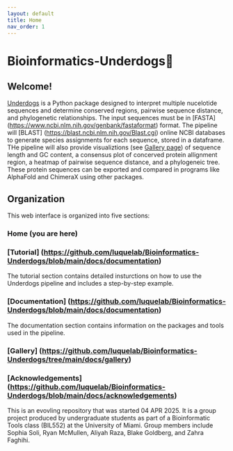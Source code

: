 ```yaml
---
layout: default
title: Home
nav_order: 1
---
```


# Bioinformatics-Underdogs🐶

## Welcome! 

[Underdogs](https://github.com/luquelab/Bioinformatics-Underdogs) is a Python package designed to interpret multiple nucelotide sequences and determine conserved regions, pairwise sequence distance, and phylogenetic relationships. The input sequences must be in [FASTA] (https://www.ncbi.nlm.nih.gov/genbank/fastaformat) format. The pipeline will [BLAST] (https://blast.ncbi.nlm.nih.gov/Blast.cgi) online NCBI databases to generate species assignments for each sequence, stored in a dataframe. THe pipeline will also provide visualiztions (see [Gallery page](https://github.com/luquelab/Bioinformatics-Underdogs/docs/gallery/index.md)) of sequence length and GC content, a consensus plot of concerved protein allignment region, a heatmap of pairwise sequence distance, and a phylogeneic tree. These protein sequences can be exported and compared in programs like AlphaFold and ChimeraX using other packages.  

## Organization

This web interface is organized into five sections: 
### Home (you are here)
### [Tutorial] (https://github.com/luquelab/Bioinformatics-Underdogs/blob/main/docs/documentation)
The tutorial section contains detailed insturctions on how to use the Underdogs pipeline and includes a step-by-step example.

### [Documentation] (https://github.com/luquelab/Bioinformatics-Underdogs/blob/main/docs/documentation)
The documentation section contains information on the packages and tools used in the pipeline.

### [Gallery] (https://github.com/luquelab/Bioinformatics-Underdogs/tree/main/docs/gallery)

### [Acknowledgements] (https://github.com/luquelab/Bioinformatics-Underdogs/blob/main/docs/acknowledgements)

This is an evovling repository that was started 04 APR 2025. It is a group project produced by undergraduate students as part of a Bioinformatic Tools class (BIL552) at the University of Miami. Group members include Sophia Soli, Ryan McMullen, Aliyah Raza, Blake Goldberg, and Zahra Faghihi.
